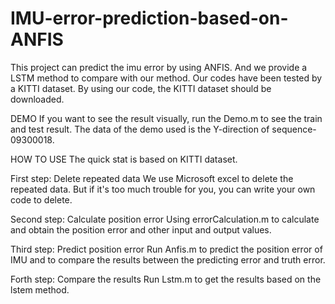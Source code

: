 # IMU-error-prediction-based-on-ANFIS
This project can predict the imu error by using ANFIS.  And we provide a LSTM method to compare with our method.
Our codes have been tested by a KITTI dataset. By using our code, the KITTI dataset should be downloaded.

DEMO
  If you want to see the result visually, run the Demo.m to see the train and test result. The data of the demo used is the Y-direction of sequence-09300018.


HOW TO USE
  The quick stat is based on KITTI dataset.
  
First step: Delete repeated data
  We use Microsoft excel to delete the repeated data. But if it's too much trouble for you, you can write your own code to delete.
  
Second step: Calculate position error 
  Using errorCalculation.m to calculate and obtain the position error and other input and output values.

Third step: Predict position error
  Run Anfis.m to predict the position error of IMU and to compare the results between the predicting error and truth error.

Forth step: Compare the results
  Run Lstm.m to get the results based on the lstem method.
  
  
